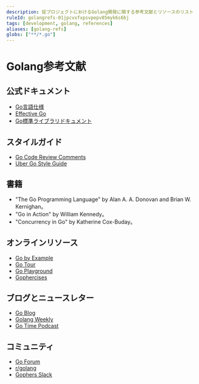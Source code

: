```yaml
---
description: 掟プロジェクトにおけるGolang開発に関する参考文献とリソースのリスト
ruleId: golangrefs-01jpcvxfxpsvpepv85myk6s6bj
tags: [development, golang, references]
aliases: [golang-refs]
globs: ["**/*.go"]
---
```


# Golang参考文献

## 公式ドキュメント

- [Go言語仕様](https://golang.org/ref/spec)
- [Effective Go](https://golang.org/doc/effective_go)
- [Go標準ライブラリドキュメント](https://golang.org/pkg/)

## スタイルガイド

- [Go Code Review Comments](https://github.com/golang/go/wiki/CodeReviewComments)
- [Uber Go Style Guide](https://github.com/uber-go/guide/blob/master/style.md)

## 書籍

- "The Go Programming Language" by Alan A. A. Donovan and Brian W. Kernighan。
- "Go in Action" by William Kennedy。
- "Concurrency in Go" by Katherine Cox-Buday。

## オンラインリソース

- [Go by Example](https://gobyexample.com/)
- [Go Tour](https://tour.golang.org/)
- [Go Playground](https://play.golang.org/)
- [Gophercises](https://gophercises.com/)

## ブログとニュースレター

- [Go Blog](https://blog.golang.org/)
- [Golang Weekly](https://golangweekly.com/)
- [Go Time Podcast](https://changelog.com/gotime)

## コミュニティ

- [Go Forum](https://forum.golangbridge.org/)
- [r/golang](https://www.reddit.com/r/golang/)
- [Gophers Slack](https://gophers.slack.com/)
